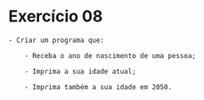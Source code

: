 # Exercício 08

    - Criar um programa que:

        - Receba o ano de nascimento de uma pessoa;

        - Imprima a sua idade atual;

        - Imprima também a sua idade em 2050.